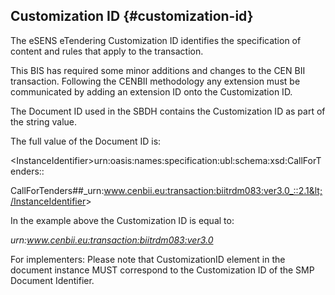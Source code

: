 ## Customization ID {#customization-id}

The eSENS eTendering Customization ID identifies the specification of content and rules that apply to the transaction.

This BIS has required some minor additions and changes to the CEN BII transaction. Following the CENBII methodology any extension must be communicated by adding an extension ID onto the Customization ID.

The Document ID used in the SBDH contains the Customization ID as part of the string value.

The full value of the Document ID is:

&lt;InstanceIdentifier&gt;urn:oasis:names:specification:ubl:schema:xsd:CallForTenders::

CallForTenders##_urn:www.cenbii.eu:transaction:biitrdm083:ver3.0_::2.1&lt;/InstanceIdentifier&gt;

In the example above the Customization ID is equal to:

_urn:www.cenbii.eu:transaction:biitrdm083:ver3.0_

For implementers: Please note that CustomizationID element in the document instance MUST correspond to the Customization ID of the SMP Document Identifier.